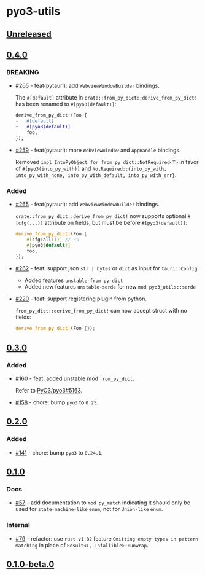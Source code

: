 # pyo3-utils

## [Unreleased]

## [0.4.0]

### BREAKING

- [#265](https://github.com/pytauri/pytauri/pull/265) - feat(pytauri): add `WebviewWindowBuilder` bindings.

    The `#[default]` attribute in `crate::from_py_dict::derive_from_py_dict!` has been renamed to `#[pyo3(default)]`:

    ```diff
    derive_from_py_dict!(Foo {
    -   #[default]
    +   #[pyo3(default)]
        foo,
    });
    ```

- [#259](https://github.com/pytauri/pytauri/pull/259) - feat(pytauri): more `WebviewWindow` and `AppHandle` bindings.

    Removed `impl IntoPyObject for from_py_dict::NotRequired<T>` in favor of `#[pyo3(into_py_with)]` and `NotRequired::{into_py_with, into_py_with_none, into_py_with_default, into_py_with_err}`.

### Added

- [#265](https://github.com/pytauri/pytauri/pull/265) - feat(pytauri): add `WebviewWindowBuilder` bindings.

    `crate::from_py_dict::derive_from_py_dict!` now supports optional `#[cfg(...)]` attribute on fields,
    but must be before `#[pyo3(default)]`:

    ```rust
    derive_from_py_dict!(Foo {
        #[cfg(all())] // 👈
        #[pyo3(default)]
        foo,
    });
    ```

- [#262](https://github.com/pytauri/pytauri/pull/262) - feat: support json `str | bytes` or `dict` as input for `tauri::Config`.

    - Added features `unstable-from-py-dict`
    - Added new features `unstable-serde` for new `mod pyo3_utils::serde`

- [#220](https://github.com/pytauri/pytauri/pull/220) - feat: support registering plugin from python.

    `from_py_dict::derive_from_py_dict!` can now accept struct with no fields:

    ```rust
    derive_from_py_dict!(Foo {});
    ```

## [0.3.0]

### Added

- [#160](https://github.com/pytauri/pytauri/pull/160) - feat: added unstable mod `from_py_dict`.

    Refer to [PyO3/pyo3#5163](https://github.com/PyO3/pyo3/issues/5163).

- [#158](https://github.com/pytauri/pytauri/pull/158) - chore: bump `pyo3` to `0.25`.

## [0.2.0]

### Added

- [#141](https://github.com/pytauri/pytauri/pull/141) - chore: bump `pyo3` to `0.24.1`.

## [0.1.0]

### Docs

- [#57](https://github.com/pytauri/pytauri/pull/57) - add documentation to `mod py_match` indicating it should only be used for `state-machine-like` `enum`, not for `Union-like` `enum`.

### Internal

- [#79](https://github.com/pytauri/pytauri/pull/79) - refactor: use `rust v1.82` feature `Omitting empty types in pattern matching` in place of `Result<T, Infallible>::unwrap`.

## [0.1.0-beta.0]

[unreleased]: https://github.com/pytauri/pytauri/tree/HEAD
[0.4.0]: https://github.com/pytauri/pytauri/releases/tag/rs/pyo3-utils/v0.4.0
[0.3.0]: https://github.com/pytauri/pytauri/releases/tag/rs/pyo3-utils/v0.3.0
[0.2.0]: https://github.com/pytauri/pytauri/releases/tag/rs/pyo3-utils/v0.2.0
[0.1.0]: https://github.com/pytauri/pytauri/releases/tag/rs/pyo3-utils/v0.1.0
[0.1.0-beta.0]: https://github.com/pytauri/pytauri/releases/tag/rs/pyo3-utils/v0.1.0-beta.0
